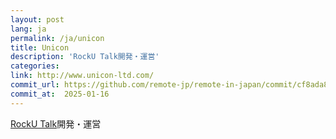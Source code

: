 ```yaml
---
layout: post
lang: ja
permalink: /ja/unicon
title: Unicon
description: 'RockU Talk開発・運営'
categories: 
link: http://www.unicon-ltd.com/
commit_url: https://github.com/remote-jp/remote-in-japan/commit/cf8ada8eae0f29603e476cd235d4527e9ea268e4
commit_at:  2025-01-16
---
```


<p><a href="https://play.google.com/store/apps/details?id=com.unicon_ltd.rockuapps.community&hl=ja">RockU Talk</a>開発・運営</p>
